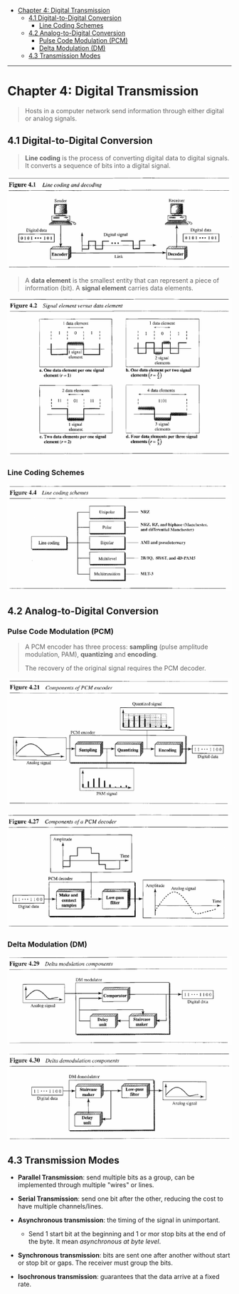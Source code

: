 - [Chapter 4: Digital Transmission](#chapter-4-digital-transmission)
  - [4.1 Digital-to-Digital Conversion](#41-digital-to-digital-conversion)
    - [Line Coding Schemes](#line-coding-schemes)
  - [4.2 Analog-to-Digital Conversion](#42-analog-to-digital-conversion)
    - [Pulse Code Modulation (PCM)](#pulse-code-modulation-pcm)
    - [Delta Modulation (DM)](#delta-modulation-dm)
  - [4.3 Transmission Modes](#43-transmission-modes)

---
# Chapter 4: Digital Transmission

> Hosts in a computer network send information through either digital or analog signals.

## 4.1 Digital-to-Digital Conversion

> **Line coding** is the process of converting digital data to digital signals. It converts a sequence of bits into a digital signal.

![IMG](imgs/4-1.png)

> A **data element** is the smallest entity that can represent a piece of information (bit). A **signal element** carries data elements.

![IMG](imgs/4-2.png)

### Line Coding Schemes

![IMG](imgs/4-4.png)

## 4.2 Analog-to-Digital Conversion

### Pulse Code Modulation (PCM)

> A PCM encoder has three process: **sampling** (pulse amplitude modulation, PAM), **quantizing** and **encoding**.
>
> The recovery of the original signal requires the PCM decoder.

![IMG](imgs/4-21.png)

![IMG](imgs/4-27.png)


### Delta Modulation (DM)

![IMG](imgs/4-29.png)

![IMG](imgs/4-30.png)

## 4.3 Transmission Modes

- **Parallel Transmission**: send multiple bits as a group, can be implemented through multiple "wires" or lines.
- **Serial Transmission**: send one bit after the other, reducing the cost to have multiple channels/lines.

- **Asynchronous transmission**: the timing of the signal in unimportant.
  - Send 1 start bit at the beginning and 1 or mor stop bits at the end of the byte. It mean *asynchronous at byte level*.
- **Synchronous transmission**: bits are sent one after another without start or stop bit or gaps. The receiver must group the bits.
- **Isochronous transmission**: guarantees that the data arrive at a fixed rate.